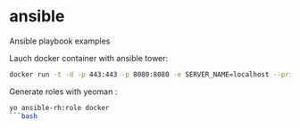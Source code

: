 # ansible
Ansible playbook examples

Lauch docker container with ansible tower:

```bash
docker run -t -d -p 443:443 -p 8080:8080 -e SERVER_NAME=localhost --privileged  --name=tower ybalt/ansible-tower  
```


Generate roles with yeoman :

```bash
yo ansible-rh:role docker
```bash
